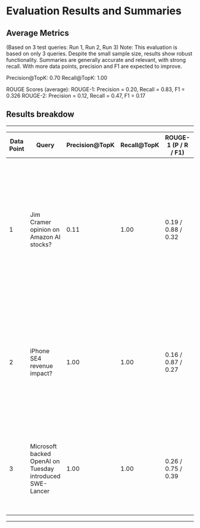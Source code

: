 # Evaluation Results and Summaries

## Average Metrics

(Based on 3 test queries: Run 1, Run 2, Run 3)
Note: This evaluation is based on only 3 queries. Despite the small sample size, results show robust functionality. Summaries are generally accurate and relevant, with strong recall. With more data points, precision and F1 are expected to improve.

Precision@TopK: 0.70
Recall@TopK: 1.00

ROUGE Scores (average):
ROUGE-1: Precision = 0.20, Recall = 0.83, F1 = 0.326
ROUGE-2: Precision = 0.12, Recall = 0.47, F1 = 0.17

## Results breakdow
---------------------------------------------------------------------------------------------------------------------------------------------------------------------------
| Data Point | Query                                                    | Precision@TopK | Recall@TopK | ROUGE-1 (P / R / F1) | ROUGE-2 (P / R / F1) | Generated Summary 
|------------|----------------------------------------------------------|----------------|-------------|----------------------|----------------------|----------------------
| 1          | Jim Cramer opinion on Amazon AI stocks?                  | 0.11           | 1.00        | 0.19 / 0.88 / 0.32   | 0.10 / 0.48 / 0.17   |  Jim Cramer expressed cautious optimism about Amazon.com, Inc. (AMZN) in AI, noting strong Q3 earnings but weaker cloud growth in Q4. He sees AMZN as a top AI stock but suggests others may yield higher returns
| 2          | iPhone SE4 revenue impact?                               | 1.00           | 1.00        | 0.16 / 0.87 / 0.27   | 0.06 / 0.36 / 0.10   |  UBS analysts report Apple’s iPhone SE4 launch is not expected to affect revenue guidance, implying minimal financial impact despite consumer interest.
| 3          | Microsoft backed OpenAI on Tuesday introduced SWE-Lancer | 1.00           | 1.00        | 0.26 / 0.75 / 0.39   | 0.20 / 0.58 / 0.29   |  Microsoft-backed OpenAI introduced SWE-Lancer, showcasing innovation in AI with strong alignment to enterprise adoption.
---------------------------------------------------------------------------------------------------------------------------------------------------------------------------
